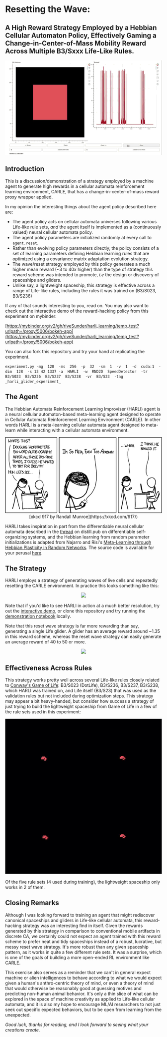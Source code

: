# Resetting the Wave: 
## A High Reward Strategy Employed by a Hebbian Cellular Automaton Policy, Effectively Gaming a Change-in-Center-of-Mass Mobility Reward Across Multiple B3/Sxxx Life-Like Rules.  

<div align="center">
<a href="https://github.com/riveSunder/harli_learning/blob/master/assets/harli_reset_wave_strategy.gif">
<img src="assets/harli_reset_wave_strategy_small.gif">
</a>
</div>

## Introduction

This is a discussion/demonstration of a strategy employed by a machine agent to generate high rewards in a cellular automata reinforcement learning environment, CARLE, that has a change-in-center-of-mass reward proxy wrapper applied. 

In my opinion the interesting things about the agent policy described here are:

* The agent policy acts on cellular automata universes following various Life-like rule sets, _and_ the agent itself is implemented as a (continuously valued) neural cellular automata policy.
* The agent policy parameters are initialized randomly at every call to `agent.reset`.
* Rather than evolving policy parameters directly, the policy consists of a set of learning parameters defining Hebbian learning rules that are optimized using a covariance matrix adaptation evolution strategy. 
* The wave/reset strategy employed by this policy generates a much higher mean reward (~3 to 40x higher) than the type of strategy this reward scheme was intended to promote, _i.e_ the design or discovery of spaceships and gliders.
* Unlike say, a lightweight spaceship, this strategy is effective across a range of Life-like rules, including the rules it was trained on (B3/S023, B3/S236) 


If any of that sounds interesting to you, read on. You may also want to check out the interactive demo of the reward-hacking policy from this experiment on mybinder:

[https://mybinder.org/v2/gh/riveSunder/harli_learning/temp_test?urlpath=/proxy/5006/bokeh-app](https://mybinder.org/v2/gh/riveSunder/harli_learning/temp_test?urlpath=/proxy/5006/bokeh-app)

You can also fork this repository and try your hand at replicating the experiment. 

```
experiment.py -mg  128  -ms  256  -p  32  -sm  1  -v  1  -d  cuda:1  -dim  128  -s 13 42 1337 -a  HARLI  -w  RND2D  SpeedDetector  -tr  B3/S023  B3/S236  B3/S237  B3/S238  -vr  B3/S23  -tag  _harli_glider_experiment_
```

## The Agent

The Hebbian Automata Reinforcement Learning Improviser (HARLI) agent is a neural cellular automaton-based meta-learning agent designed to operate in Cellular Automata Reinforcement Learning Environment (CARLE). In other words HARLI is a meta-learning cellular automata agent designed to meta-learn while interacting with a cellular automata environment. 

<div align="center">
<img src="assets/hofstadter.png">
[xkcd 917 by Randall Munroe](https://xkcd.com/917/)
</div>

HARLI takes inspiration in part from the differentiable neural cellular automata described in the [thread](https://distill.pub/2020/selforg/) on distill.pub on differentiable self-organizing systems, and the Hebbian learning from random parameter initializations is adapted from Najarro and Risi's [Meta-Learning through Hebbian Plasticity in Random Networks](https://arxiv.org/abs/2007.02686). The source code is available for your perusal [here](https://github.com/riveSunder/harli_learning/blob/master/game_of_carle/agents/harli.py).

## The Strategy

HARLI employs a strategy of generating waves of live cells and repeatedly resetting the CARLE environment. In practice this looks something like this:

<div align="center">
<img src="assets/strategy_demo_127.gif">
</div>

Note that if you'd like to see HARLI in action at a much better resolution, try out the [interactive demo](https://mybinder.org/v2/gh/riveSunder/harli_learning/master?urlpath=/proxy/5006/bokeh-app), or clone this repository and try running the [demonstration notebook](https://github.com/riveSunder/harli_learning/blob/master/notebooks/evaluation.ipynb) locally. 

Note that this reset wave strategy is far more rewarding than say, generating a single Life glider. A glider has an average reward around ~1.35 in this reward scheme, whereas the reset wave strategy can easily generate an average reward of 40 to 50 or more. 

<div align="center">
<img src="assets/glider_reward.gif">
</div>

## Effectiveness Across Rules

This strategy works pretty well across several Life-like rules closely related to [Conway's Game of Life](https://www.conwaylife.com/wiki/Conway%27s_Game_of_Life): B3/S023 (DotLife), B3/S236, B3/S237, B3/S238, which HARLI was trained on, and Life itself (B3/S23) that was used as the validation rules but not included during optimization steps. This strategy may appear a bit heavy-handed, but consider how success a strategy of just trying to build the lightweight spaceship from Game of Life in a few of the rule sets used in this experiment:

<div align="center">
<img src="assets/spaceships.gif">
</div>

Of the five rule sets (4 used during training), the lightweight spaceship only works in 2 of them.

## Closing Remarks

Although I was looking forward to training an agent that might rediscover canonical spaceships and gliders in Life-like cellular automata, this reward-hacking strategy was an interesting find in itself. Given the rewards generated by this strategy in comparison to conventional mobile artifacts in discrete CA, we certainly could not expect an agent trained with this reward scheme to prefer neat and tidy spaceships instead of a robust, lucrative, but messy reset wave strategy. It's more robust than any given spaceship pattern, as it works in quite a few different rule sets. It was a surprise, which is one of the goals of building a more open-ended RL environment like CARLE. 

This exercise also serves as a reminder that we can't in general expect machine or alien intelligences to behave according to what we would expect given a human's anthro-centric theory of mind, or even a theory of mind that would otherwise be reasonably good at guessing motives and predicting non-human animal behavior. It's only a thin slice of what can be explored in the space of machine creativity as applied to Life-like cellular automata, and it is also my hope to encourage ML/AI researchers to not just seek out specific expected behaviors, but to be open from learning from the unexpected.  

<em>
Good luck, thanks for reading, and I look forward to seeing what your creations create.  
</em>

